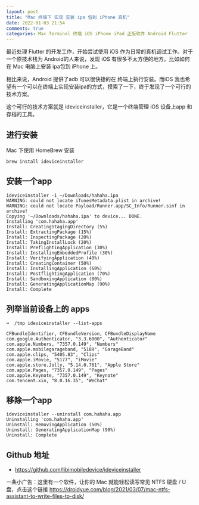 ```yaml
---
layout: post
title: "Mac 终端下 实现 安装 ipa 包到 iPhone 真机"
date: 2022-01-03 21:54
comments: true
categories: Mac Terminal 终端 iOS iPhone iPad 正版软件 Android Flutter 
---
```

 

最近处理 Flutter 的开发工作，开始尝试使用 iOS 作为日常的真机调试工作。对于一个原技术栈为 Android的人来说，发现 iOS 有很多不太方便的地方。比如如何在 Mac 电脑上安装 ipa包到 iPhone 上。

相比来说，Android 提供了adb 可以很快捷的在 终端上执行安装。而iOS 我也希望有一个可以在终端上实现安装ipa的方式，摸索了一下，终于发现了一个可行的技术方案。

<!--more--> 

这个可行的技术方案就是 ideviceinstaller，它是一个终端管理 iOS 设备上app 和存档的工具。

## 进行安装
Mac 下使用 HomeBrew 安装
```
brew install ideviceinstaller
```


## 安装一个app
```
ideviceinstaller -i ~/Downloads/hahaha.ipa
WARNING: could not locate iTunesMetadata.plist in archive!
WARNING: could not locate Payload/Runner.app/SC_Info/Runner.sinf in archive!
Copying '~/Downloads/hahaha.ipa' to device... DONE.
Installing 'com.hahaha.app'
Install: CreatingStagingDirectory (5%)
Install: ExtractingPackage (15%)
Install: InspectingPackage (20%)
Install: TakingInstallLock (20%)
Install: PreflightingApplication (30%)
Install: InstallingEmbeddedProfile (30%)
Install: VerifyingApplication (40%)
Install: CreatingContainer (50%)
Install: InstallingApplication (60%)
Install: PostflightingApplication (70%)
Install: SandboxingApplication (80%)
Install: GeneratingApplicationMap (90%)
Install: Complete
```


## 列举当前设备上的 apps
```
➜  /tmp ideviceinstaller --list-apps

CFBundleIdentifier, CFBundleVersion, CFBundleDisplayName
com.google.Authenticator, "3.3.6000", "Authenticator"
com.apple.Numbers, "7357.0.149", "Numbers"
com.apple.mobilegarageband, "5189", "GarageBand"
com.apple.clips, "5405.83", "Clips"
com.apple.iMovie, "5177", "iMovie"
com.apple.store.Jolly, "5.14.0.761", "Apple Store"
com.apple.Pages, "7357.0.149", "Pages"
com.apple.Keynote, "7357.0.149", "Keynote"
com.tencent.xin, "8.0.16.35", "WeChat"
```

## 移除一个app
```
ideviceinstaller --uninstall com.hahaha.app
Uninstalling 'com.hahaha.app'
Uninstall: RemovingApplication (50%)
Uninstall: GeneratingApplicationMap (90%)
Uninstall: Complete
```

## Github 地址
  * https://github.com/libimobiledevice/ideviceinstaller 

一条小广告：这里有一个软件，让你的 Mac 就能轻松读写常见 NTFS 硬盘 / U 盘，点击这个链接 https://droidyue.com/blog/2021/03/07/mac-ntfs-assistant-to-write-files-to-disk/